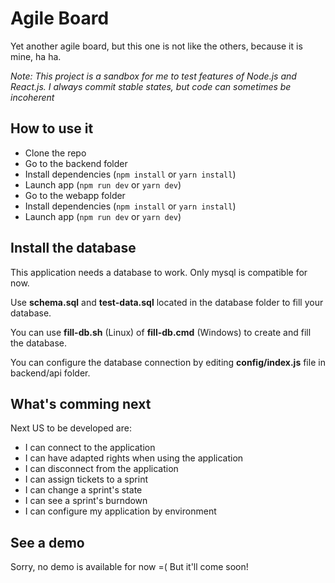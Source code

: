 # Agile Board

Yet another agile board, but this one is not like the others, because it is mine, ha ha.

_Note: This project is a sandbox for me to test features of Node.js and React.js. I always commit stable states, but code can sometimes be incoherent_

## How to use it

-   Clone the repo
-   Go to the backend folder
-   Install dependencies (`npm install` or `yarn install`)
-   Launch app (`npm run dev` or `yarn dev`)
-   Go to the webapp folder
-   Install dependencies (`npm install` or `yarn install`)
-   Launch app (`npm run dev` or `yarn dev`)

## Install the database

This application needs a database to work. Only mysql is compatible for now.

Use **schema.sql** and **test-data.sql** located in the database folder to fill your database.

You can use **fill-db.sh** (Linux) of **fill-db.cmd** (Windows) to create and fill the database.

You can configure the database connection by editing **config/index.js** file in backend/api folder.

## What's comming next

Next US to be developed are:

-   I can connect to the application
-   I can have adapted rights when using the application
-   I can disconnect from the application
-   I can assign tickets to a sprint
-   I can change a sprint's state
-   I can see a sprint's burndown
-   I can configure my application by environment

## See a demo

Sorry, no demo is available for now =( But it'll come soon!
